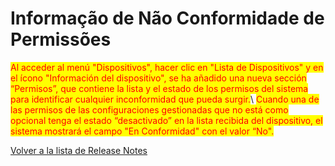 # Informação de Não Conformidade de Permissões

<mark style="color:red;">Al acceder al menú "Dispositivos", hacer clic en "Lista de Dispositivos" y en el ícono "Información del dispositivo", se ha añadido una nueva sección “Permisos”, que contiene la lista y el estado de los permisos del sistema para identificar cualquier inconformidad que pueda surgir.</mark>\ <mark style="color:red;">Cuando una de las permisos de las configuraciones gestionadas que no está como opcional tenga el estado “desactivado” en la lista recibida del dispositivo, el sistema mostrará el campo "En Conformidad" con el valor “No".</mark>

[Volver a la lista de Release Notes](./)
